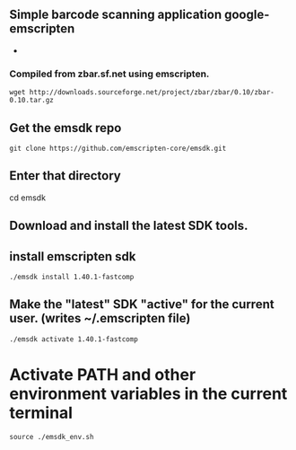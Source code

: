 ## Simple barcode scanning application google-emscripten
-



### Compiled from zbar.sf.net using emscripten.

``` wget http://downloads.sourceforge.net/project/zbar/zbar/0.10/zbar-0.10.tar.gz ```

## Get the emsdk repo

``` git clone https://github.com/emscripten-core/emsdk.git ```

## Enter that directory
cd emsdk


## Download and install the latest SDK tools.
## install emscripten sdk

``` ./emsdk install 1.40.1-fastcomp ```

## Make the "latest" SDK "active" for the current user. (writes ~/.emscripten file)

``` ./emsdk activate 1.40.1-fastcomp ```


# Activate PATH and other environment variables in the current terminal
``` source ./emsdk_env.sh ```